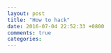 ```yaml
---
layout: post
title: "How to hack"
date: 2016-07-04 22:52:33 +0800
comments: true
categories: 
---
```

